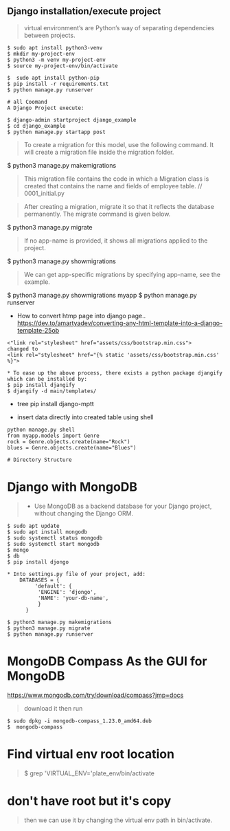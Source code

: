 ## Django installation/execute project
> virtual environment’s are Python’s way of separating dependencies between projects.
```
$ sudo apt install python3-venv
$ mkdir my-project-env
$ python3 -m venv my-project-env
$ source my-project-env/bin/activate

$  sudo apt install python-pip
$ pip install -r requirements.txt
$ python manage.py runserver

# all Coomand
A Django Project execute: 

$ django-admin startproject django_example
$ cd django_example
$ python manage.py startapp post
```
> To create a migration for this model, use the following command. It will create a migration file inside the migration folder.

$ python3 manage.py makemigrations  

> This migration file contains the code in which a Migration class is created that contains the name and fields of employee table.
// 0001_initial.py

> After creating a migration, migrate it so that it reflects the database permanently. The migrate command is given below.

$ python3 manage.py migrate  

> If no app-name is provided, it shows all migrations applied to the project.

$ python3 manage.py showmigrations  

> We can get app-specific migrations by specifying app-name, see the example.

$ python3 manage.py showmigrations myapp 
$ python manage.py runserver




* How to convert htmp page into django page..
 https://dev.to/amartyadev/converting-any-html-template-into-a-django-template-25ob
```
<"link rel="stylesheet" href="assets/css/bootstrap.min.css">
changed to 
<link rel="stylesheet" href="{% static 'assets/css/bootstrap.min.css' %}">

* To ease up the above process, there exists a python package djangify which can be installed by: 
$ pip install djangify
$ djangify -d main/templates/
```
* tree
pip install django-mptt

* insert data directly into created table using shell
```
python manage.py shell
from myapp.models import Genre
rock = Genre.objects.create(name="Rock")
blues = Genre.objects.create(name="Blues")

# Directory Structure
```
#  Django with MongoDB
>* Use MongoDB as a backend database for your Django project, without changing the Django ORM.
```
$ sudo apt update
$ sudo apt install mongodb
$ sudo systemctl status mongodb
$ sudo systemctl start mongodb
$ mongo
$ db
$ pip install djongo

* Into settings.py file of your project, add: 
    DATABASES = {
         'default': {
          'ENGINE': 'djongo',
          'NAME': 'your-db-name',
          }
      }

$ python3 manage.py makemigrations
$ python3 manage.py migrate
$ python manage.py runserver
```
# MongoDB Compass As the GUI for MongoDB
https://www.mongodb.com/try/download/compass?jmp=docs
>download it then run
```
$ sudo dpkg -i mongodb-compass_1.23.0_amd64.deb 
$  mongodb-compass
```
# Find virtual env root location
> $ grep 'VIRTUAL_ENV='plate_env/bin/activate
# don't have root but it's copy
> then we can use it by changing the virtual env path in bin/activate.
